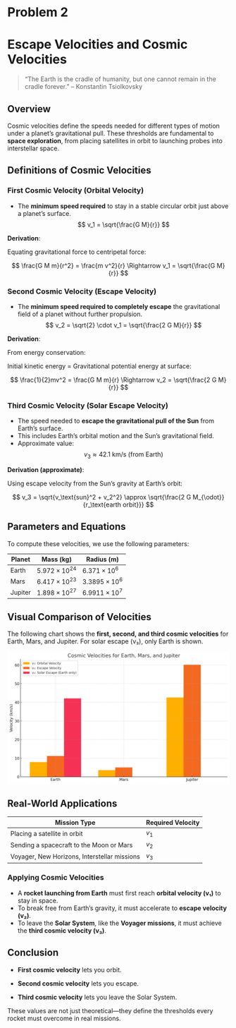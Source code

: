 # Problem 2

# Escape Velocities and Cosmic Velocities

> “The Earth is the cradle of humanity, but one cannot remain in the cradle forever.” – Konstantin Tsiolkovsky

## Overview

Cosmic velocities define the speeds needed for different types of motion under a planet’s gravitational pull. These thresholds are fundamental to **space exploration**, from placing satellites in orbit to launching probes into interstellar space.


## Definitions of Cosmic Velocities

### First Cosmic Velocity (Orbital Velocity)
- The **minimum speed required** to stay in a stable circular orbit just above a planet’s surface.
$$
v_1 = \sqrt{\frac{G M}{r}}
$$

**Derivation**:  

Equating gravitational force to centripetal force:

$$
\frac{G M m}{r^2} = \frac{m v^2}{r} \Rightarrow v_1 = \sqrt{\frac{G M}{r}}
$$


### Second Cosmic Velocity (Escape Velocity)
- The **minimum speed required to completely escape** the gravitational field of a planet without further propulsion.
$$
v_2 = \sqrt{2} \cdot v_1 = \sqrt{\frac{2 G M}{r}}
$$

**Derivation**:  

From energy conservation:  

Initial kinetic energy = Gravitational potential energy at surface:

$$
\frac{1}{2}mv^2 = \frac{G M m}{r} \Rightarrow v_2 = \sqrt{\frac{2 G M}{r}}
$$


### Third Cosmic Velocity (Solar Escape Velocity)
- The speed needed to **escape the gravitational pull of the Sun** from Earth’s surface.
- This includes Earth’s orbital motion and the Sun’s gravitational field.
- Approximate value:  
$$
v_3 \approx 42.1 \text{ km/s (from Earth)}
$$

**Derivation (approximate)**:  

Using escape velocity from the Sun’s gravity at Earth’s orbit:

$$
v_3 = \sqrt{v_\text{sun}^2 + v_2^2} \approx \sqrt{\frac{2 G M_{\odot}}{r_\text{earth orbit}}}
$$


## Parameters and Equations

To compute these velocities, we use the following parameters:

| Planet   | Mass (kg)        | Radius (m)     |
|----------|------------------|----------------|
| Earth    | $5.972 \times 10^{24}$ | $6.371 \times 10^6$ |
| Mars     | $6.417 \times 10^{23}$ | $3.3895 \times 10^6$ |
| Jupiter  | $1.898 \times 10^{27}$ | $6.9911 \times 10^7$ |



## Visual Comparison of Velocities

The following chart shows the **first, second, and third cosmic velocities** for Earth, Mars, and Jupiter. For solar escape (v₃), only Earth is shown.

![Cosmic Velocities Comparison](output.png)


## Real-World Applications

| Mission Type | Required Velocity |
|--------------|-------------------|
| Placing a satellite in orbit | $v_1$ |
| Sending a spacecraft to the Moon or Mars | $v_2$ |
| Voyager, New Horizons, Interstellar missions | $v_3$ |


### Applying Cosmic Velocities

- A **rocket launching from Earth** must first reach **orbital velocity (v₁)** to stay in space.
- To break free from Earth’s gravity, it must accelerate to **escape velocity (v₂)**.
- To leave the **Solar System**, like the **Voyager missions**, it must achieve the **third cosmic velocity (v₃)**.


## Conclusion

- **First cosmic velocity** lets you orbit.

- **Second cosmic velocity** lets you escape.

- **Third cosmic velocity** lets you leave the Solar System.

These values are not just theoretical—they define the thresholds every rocket must overcome in real missions.




